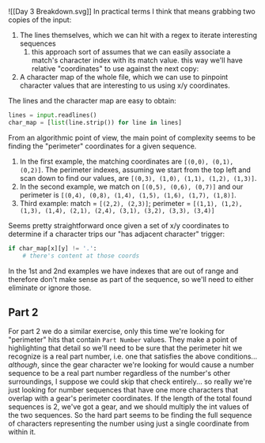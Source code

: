 ![[Day 3 Breakdown.svg]]
In practical terms I think that means grabbing two copies of the input:
1. The lines themselves, which we can hit with a regex to iterate interesting sequences
	1. this approach sort of assumes that we can easily associate a match's character index with its match value. this way we'll have relative "coordinates" to use against the next copy:
2. A character map of the whole file, which we can use to pinpoint character values that are interesting to us using x/y coordinates.

The lines and the character map are easy to obtain:

```python
lines = input.readlines()
char_map = [list(line.strip()) for line in lines]
```

From an algorithmic point of view, the main point of complexity seems to be finding the "perimeter" coordinates for a given sequence. 
1. In the first example, the matching coordinates are `[(0,0), (0,1), (0,2)]`. The perimeter indexes, assuming we start from the top left and scan down to find our values, are `[(0,3), (1,0), (1,1), (1,2), (1,3)]`.
2. In the second example, we match on `[(0,5), (0,6), (0,7)]` and our perimeter is `[(0,4), (0,8), (1,4), (1,5), (1,6), (1,7), (1,8)]`.
3. Third example: match = `[(2,2), (2,3)]`; perimeter = `[(1,1), (1,2), (1,3), (1,4), (2,1), (2,4), (3,1), (3,2), (3,3), (3,4)]`

Seems pretty straightforward once given a set of x/y coordinates to determine if a character trips our "has adjacent character" trigger:

```python
if char_map[x][y] != '.':
	# there's content at those coords
```

In the 1st and 2nd examples we have indexes that are out of range and therefore don't make sense as part of the sequence, so we'll need to either eliminate or ignore those.

## Part 2
For part 2 we do a similar exercise, only this time we're looking for "perimeter" hits that contain `Part Number` values. They make a point of highlighting that detail so we'll need to be sure that the perimeter hit we recognize is a real part number, i.e. one that satisfies the above conditions... *although*, since the gear character we're looking for would cause a number sequence to be a real part number regardless of the number's other surroundings, I suppose we could skip that check entirely... so really we're just looking for number sequences that have one more characters that overlap with a gear's perimeter coordinates. If the length of the total found sequences is 2, we've got a gear, and we should multiply the int values of the two sequences. So the hard part seems to be finding the full sequence of characters representing the number using just a single coordinate from within it. 